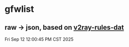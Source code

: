 # gfwlist
## raw -> json, based on [v2ray-rules-dat](https://github.com/Loyalsoldier/v2ray-rules-dat)
Fri Sep 12 12:00:45 PM CST 2025

